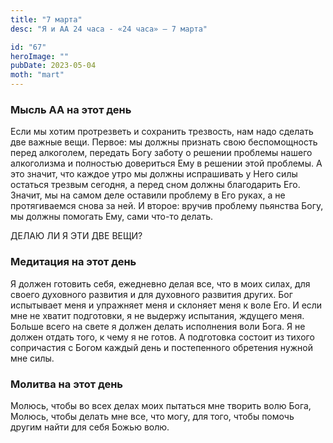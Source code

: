 ```yaml
---
title: "7 марта"
desc: "Я и АА 24 часа - «24 часа» — 7 марта"

id: "67"
heroImage: ""
pubDate: 2023-05-04
moth: "mart"
---
```


### Мысль АА на этот день

Если мы хотим протрезветь и сохранить трезвость, нам надо сделать две важные
вещи. Первое: мы должны признать свою беспомощность перед алкоголем, передать
Богу заботу о решении проблемы нашего алкоголизма и полностью довериться Ему в
решении этой проблемы. А это значит, что каждое утро мы должны испрашивать у
Него силы остаться трезвым сегодня, а перед сном должны благодарить Его.
Значит, мы на самом деле оставили проблему в Его руках, а не протягиваемся
снова за ней. И второе: вручив проблему пьянства Богу, мы должны помогать Ему,
сами что-то делать.

ДЕЛАЮ ЛИ Я ЭТИ ДВЕ BEЩИ?

### Медитация на этот день

Я должен готовить себя, ежедневно делая все, что в моих силах, для своего
духовного развития и для духовного развития других. Бог испытывает меня и
упражняет меня и склоняет меня к воле Его. И если мне не хватит подготовки, я
не выдержу испытания, ждущего меня. Больше всего на свете я должен делать
исполнения воли Бога. Я не должен отдать того, к чему я не готов. А подготовка
состоит из тихого сопричастия с Богом каждый день и постепенного обретения
нужной мне силы.

### Молитва на этот день

Молюсь, чтобы во всех делах моих пытаться мне творить волю Бога, Молюсь, чтобы
делать мне все, что могу, для того, чтобы помочь другим найти для себя Божью
волю.
